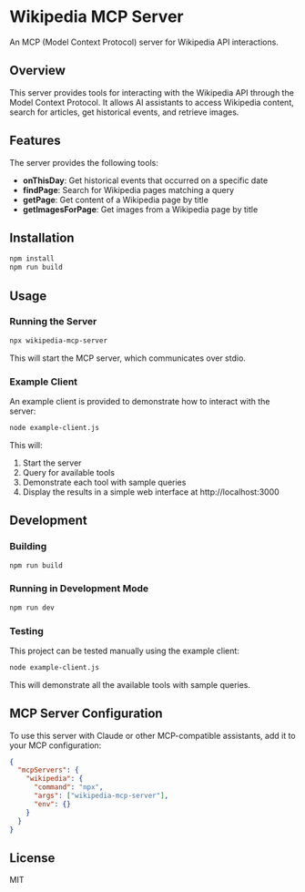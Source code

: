 # Wikipedia MCP Server

An MCP (Model Context Protocol) server for Wikipedia API interactions.

## Overview

This server provides tools for interacting with the Wikipedia API through the Model Context Protocol. It allows AI assistants to access Wikipedia content, search for articles, get historical events, and retrieve images.

## Features

The server provides the following tools:

- **onThisDay**: Get historical events that occurred on a specific date
- **findPage**: Search for Wikipedia pages matching a query
- **getPage**: Get content of a Wikipedia page by title
- **getImagesForPage**: Get images from a Wikipedia page by title

## Installation

```bash
npm install
npm run build
```

## Usage

### Running the Server

```bash
npx wikipedia-mcp-server
```

This will start the MCP server, which communicates over stdio.

### Example Client

An example client is provided to demonstrate how to interact with the server:

```bash
node example-client.js
```

This will:

1. Start the server
2. Query for available tools
3. Demonstrate each tool with sample queries
4. Display the results in a simple web interface at http://localhost:3000

## Development

### Building

```bash
npm run build
```

### Running in Development Mode

```bash
npm run dev
```

### Testing

This project can be tested manually using the example client:

```bash
node example-client.js
```

This will demonstrate all the available tools with sample queries.

## MCP Server Configuration

To use this server with Claude or other MCP-compatible assistants, add it to your MCP configuration:

```json
{
  "mcpServers": {
    "wikipedia": {
      "command": "npx",
      "args": ["wikipedia-mcp-server"],
      "env": {}
    }
  }
}
```

## License

MIT
